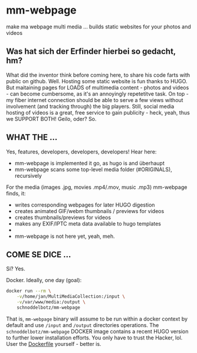 # mm-webpage

make ma webpage multi media ... builds static websites for your photos and videos

## Was hat sich der Erfinder hierbei so gedacht, hm?

What did the inventor think before coming here, to share his code farts with public on github. Well. Hosting some static website is fun thanks to HUGO.
But maitaining pages for LOADS of multimedia content - photos and videos - can become cumbersome, as it's an annoyingly repetetitve task. On top - my fiber internet connection should be able to serve a few views without involvement (and tracking through) the big players. Still, social media hosting of videos is a great, free service to gain publicity - heck, yeah, thus we SUPPORT BOTH! Geilo, oder? So.

## WHAT THE ...

Yes, features, developers, developers, developers! Hear here:

- mm-webpage is implemented it go, as hugo is and überhaupt
- mm-webpage scans some top-level media folder (#ORIGINALS), recursively

For the media (images .jpg, movies .mp4/.mov, music .mp3) mm-webpage finds, it:

- writes corresponding webpages for later HUGO digestion
- creates animated GIF/webm thumbnails / previews for videos
- creates thumbnails/previews for videos
- makes any EXIF/IPTC meta data available to hugo templates 
- 
- mm-webpage is not here yet, yeah, meh.

## COME SE DICE ...

Si? Yes.

Docker. Ideally, one day (goal):

```bash
docker run --rm \
    -v/home/jan/MultiMediaCollection:/input \
    -v/var/www/media:/output \ 
    schnoddelbotz/mm-webpage
```

That is, `mm-webpage` binary will assume to be run within a docker context by default and use `/input` and `/output` directories operations. The `schnoddelbotz/mm-webpage` DOCKER image contains a recent HUGO version to further lower installation efforts. You only have to trust the Hacker, lol. User the [Dockerfile](./Dockerfile) yourself - better is.
